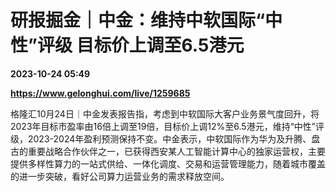 # 研报掘金｜中金：维持中软国际“中性”评级 目标价上调至6.5港元

**2023-10-24 05:49**

**https://www.gelonghui.com/live/1259685**

格隆汇10月24日｜中金发表报告指，考虑到中软国际大客户业务景气度回升，将2023年目标市盈率由16倍上调至19倍，目标价上调12%至6.5港元，维持“中性”评级，2023-2024年盈利预测保持不变。中金表示，中软国际作为华为及升腾、盘古的重要战略合作伙伴之一，已获得西安某人工智能计算中心的独家运营权，主要提供多样性算力的一站式供给、一体化调度、交易和运营管理能力，随着城市覆盖的进一步突破，看好公司算力运营业务的需求释放空间。